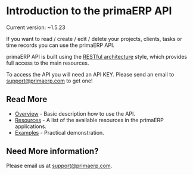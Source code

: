 Introduction to the primaERP API
==

Current version: ~1.5.23

If you want to read / create / edit / delete your projects, clients, tasks or time records you can use the primaERP API.

primaERP API is built using the [RESTful architecture](http://en.wikipedia.org/wiki/Restful) style, which provides full access to the main resources.

To access the API you will need an API KEY. Please send an email to [support@primaerp.com](mailto:support@primaerp.com) to get one!

## Read More

* [Overview](rest/README.md) - Basic description how to use the API.
* [Resources](resources/README.md) - A list of the available resources in the primaERP applications.
* [Examples](examples/README.md) - Practical demonstration.

## Need More information?

Please email us at [support@primaerp.com](mailto:support@primaerp.com).
